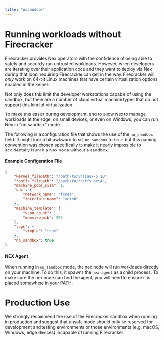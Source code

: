```yaml
---
title: "nosandbox"
---
```

# Running workloads without Firecracker
Firecracker provides Nex operators with the confidence of being able to safely and securely run untrusted workloads. However, when developers are iterating over
their application code and they want to deploy via Nex during that loop, requiring Firecracker can get in the way. Firecracker will _only_ work on 64-bit
Linux machines that have certain virtualization options enabled in the kernel.

Not only does this limit the developer workstations capable of using the sandbox, but there are a number of cloud virtual machine types that do not support
this kind of virtualization.

To make this easier during development, and to allow Nex to manage workloads at the edge, on small devices, or even on Windows, you can run Nex in "no sandbox" mode.

The following is a configuration file that shows the use of the `no_sandbox` field. It might look a bit awkward to set `no_sandbox` to `true`, but this naming
convention was chosen specifically to make it nearly impossible to accidentally launch a Nex node without a sandbox.

#### Example Configuration File
```json
{
    "kernel_filepath": "/path/to/vmlinux-5.10",
    "rootfs_filepath": "/path/to/rootfs.ext4",
    "machine_pool_size": 1,
    "cni": {
        "network_name": "fcnet",
        "interface_name": "veth0"
    },
    "machine_template": {
        "vcpu_count": 1,
        "memsize_mib": 256
    },
    "tags": {
        "simple": "true"
    },
    "no_sandbox": true
}
```
#### NEX Agent
When running in `no_sandbox` mode, the nex node will run workloads directly on your machine.  To do this, it spawns the `nex-agent` as a child process.  To 
make sure the nex node can find the agent, you will need to ensure it is placed somewhere in your PATH.

# Production Use
We strongly recommend the use of the Firecracker sandbox when running in production and suggest that unsafe mode should only be reserved
for development and testing environments or those environments (e.g. macOS, Windows, edge devices) incapable of running Firecracker.
